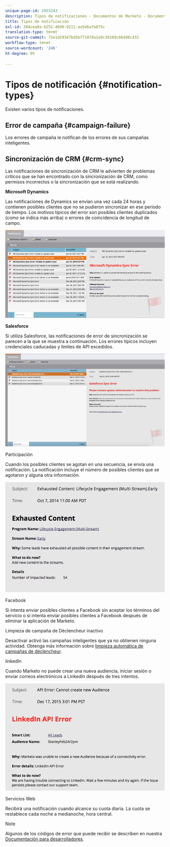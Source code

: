 ```yaml
---
unique-page-id: 2953243
description: Tipos de notificaciones - Documentos de Marketo - Documentación del producto
title: Tipos de notificación
exl-id: 384cea0a-6252-4600-9211-aa5d6a7e875c
translation-type: tm+mt
source-git-commit: 72e1d29347bd5b77107da1e9c30169cb6490c432
workflow-type: tm+mt
source-wordcount: '246'
ht-degree: 0%

---
```


# Tipos de notificación {#notification-types}

Existen varios tipos de notificaciones.

## Error de campaña {#campaign-failure}

Los errores de campaña le notifican de los errores de sus campañas inteligentes.

## Sincronización de CRM {#crm-sync}

Las notificaciones de sincronización de CRM le advierten de problemas críticos que se han encontrado con la sincronización de CRM, como permisos incorrectos o la sincronización que se está realizando.

**Microsoft Dynamics**

Las notificaciones de Dynamics se envían una vez cada 24 horas y contienen posibles clientes que no se pudieron sincronizar en ese período de tiempo. Los motivos típicos del error son posibles clientes duplicados (como se indica más arriba) o errores de coincidencia de longitud de campo.

![](assets/image2016-1-20-11-3a19-3a58.png)

**Salesforce**

Si utiliza Salesforce, las notificaciones de error de sincronización se parecen a la que se muestra a continuación. Los errores típicos incluyen credenciales caducadas y límites de API excedidos.

![](assets/salesforcesyncerror.png)

Participación

Cuando los posibles clientes se agotan en una secuencia, se envía una notificación.  La notificación incluye el número de posibles clientes que se agotaron y alguna otra información.

![](assets/image2014-10-14-10-3a57-3a9.png)

Facebook

Si intenta enviar posibles clientes a Facebook sin aceptar los términos del servicio o si intenta enviar posibles clientes a Facebook después de eliminar la aplicación de Marketo.

Limpieza de campaña de Déclencheur inactivo

Desactivar activó las campañas inteligentes que ya no obtienen ninguna actividad. Obtenga más información sobre [limpieza automática de campañas de déclencheur](/help/marketo/product-docs/core-marketo-concepts/smart-campaigns/using-smart-campaigns/automatic-trigger-campaign-cleanup.md).

linkedIn

Cuando Marketo no puede crear una nueva audiencia, iniciar sesión o enviar correos electrónicos a LinkedIn después de tres intentos.

![](assets/linkedin.png)

Servicios Web

Recibirá una notificación cuando alcance su cuota diaria. La cuota se restablece cada noche a medianoche, hora central.

>[!NOTE]
>
>Algunos de los códigos de error que puede recibir se describen en nuestra [Documentación para desarrolladores](https://developers.marketo.com/rest-api/error-codes/#response_level_error_codes).
